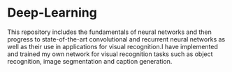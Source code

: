 # Deep-Learning
This repository includes the fundamentals of neural networks and then progress to state-of-the-art convolutional and recurrent neural networks as well as their use in applications for visual recognition.I have implemented and trained my own network for visual recognition tasks such as object recognition, image segmentation and caption generation.
